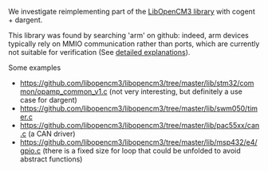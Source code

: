 We investigate reimplementing part of the [LibOpenCM3 library](http://libopencm3.org/) 
with cogent + dargent.

This library was found by searching 'arm' on github: indeed, arm devices typically
rely on MMIO communication rather than ports, which are currently not suitable
for verification (See [detailed explanations](../driver-verif.md)).

Some examples
  * https://github.com/libopencm3/libopencm3/tree/master/lib/stm32/common/opamp_common_v1.c (not very interesting, but definitely a use case for dargent)
  * https://github.com/libopencm3/libopencm3/tree/master/lib/swm050/timer.c
  * https://github.com/libopencm3/libopencm3/tree/master/lib/pac55xx/can.c (a CAN driver)
  * https://github.com/libopencm3/libopencm3/tree/master/lib/msp432/e4/gpio.c (there is a fixed size for loop that could be unfolded to avoid abstract functions)


